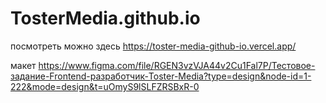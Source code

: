 # TosterMedia.github.io
посмотреть можно здесь https://toster-media-github-io.vercel.app/

макет https://www.figma.com/file/RGEN3vzVJA44v2Cu1Fal7P/Тестовое-задание-Frontend-разработчик-Toster-Media?type=design&node-id=1-222&mode=design&t=uOmyS9lSLFZRSBxR-0
